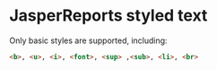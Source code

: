 # JasperReports styled text

Only basic styles are supported, including: 

```html
<b>, <u>, <i>, <font>, <sup> ,<sub>, <li>, <br>
```